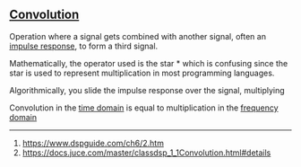 ## [Convolution](#convolution)

Operation where a signal gets combined with another signal, often an [impulse response](#impulse-response), to form a third signal.

Mathematically, the operator used is the star * which is confusing since the star is used to represent multiplication in most programming languages.

Algorithmically, you slide the impulse response over the signal, multiplying

Convolution in the [time domain](#time-domain) is equal to multiplication in the [frequency domain](#frequency-domain)

---

1. https://www.dspguide.com/ch6/2.htm
2. https://docs.juce.com/master/classdsp_1_1Convolution.html#details